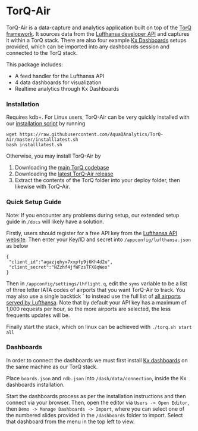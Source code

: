 # TorQ-Air

TorQ-Air is a data-capture and analytics application built on top of the [TorQ framework](https://github.com/AquaQAnalytics/TorQ/releases). It sources data from the [Lufthansa developer API](https://developer.lufthansa.com/page) and captures it within a TorQ stack. There are also four example [Kx Dashboards](https://code.kx.com/dashboards/) setups provided, which can be imported into any dashboards session and connected to the TorQ stack.

This package includes:

 - A feed handler for the Lufthansa API
 - 4 data dashboards for visualization
 - Realtime analytics through Kx Dashboards

### Installation

Requires kdb+. For Linux users, TorQ-Air can be very quickly installed with our [installation script](https://www.aquaq.co.uk/q/torq-installation-script/) by running
```
wget https://raw.githubusercontent.com/AquaQAnalytics/TorQ-Air/master/installlatest.sh
bash installlatest.sh
```
Otherwise, you may install TorQ-Air by
1. Downloading the [main TorQ codebase](https://github.com/AquaQAnalytics/TorQ/releases)
2. Downloading the [latest TorQ-Air release](https://github.com/AquaQAnalytics/TorQ-Air/releases)
3. Extract the contents of the TorQ folder into your deploy folder, then likewise with TorQ-Air.

### Quick Setup Guide

Note: If you encounter any problems during setup, our extended setup guide in `/docs` will likely have a solution. 

Firstly, users should register for a free API key from the [Lufthansa API website](https://developer.lufthansa.com/member/register). Then enter your Key/ID and secret into `/appconfig/lufthansa.json` as below
```
{
 "client_id":"agazjqhyx7xxpfp9j6Kh4d2u",
 "client_secret":"NZzhf4jfWFzsTFX8qWex"
}
```
Then in `/appconfig/settings/lhflight.q`, edit the `syms` variable to be a list of three letter IATA codes of airports that you want TorQ-Air to track. You may also use a single backtick \` to instead use the full list of [all airports served by Lufthansa](https://en.wikipedia.org/wiki/List_of_Lufthansa_destinations). Note that by default your API key has a maximum of 1,000 requests per hour, so the more airports are selected, the less frequents updates will be.

Finally start the stack, which on linux can be achieved with `./torq.sh start all`

### Dashboards

In order to connect the dashboards we must first install [Kx dashboards](https://code.kx.com/dashboards/gettingstarted/) on the same machine as our TorQ stack.

Place `boards.json` and `rdb.json` into `/dash/data/connection`, inside the Kx dashboards installation. 

Start the dashboards process as per the installation instructions and then connect via your browser. Then, open the editor via `Users -> Open Editor`, then `Demo -> Manage Dashboards -> Import`, where you can select one of the numbered slides provided in the `/dashboards` folder to import. Select that dashboard from the menu in the top left to view.
